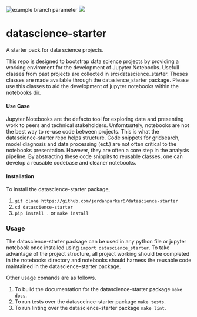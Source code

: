 ![example branch parameter](https://github.com/jordanparker6/datascience-starter/workflows/tests/badge.svg?branch=main)
![](https://img.shields.io/badge/gitmoji-%20😜%20😍-FFDD67.svg?style=flat-square)

# datascience-starter
A starter pack for data science projects.

This repo is designed to bootstrap data science projects by providing a working enviroment for the development of Jupyter Notebooks. Usefull classes from past projects are collected in src/datascience_starter. Theses classes are made available through the datasience_starter package. Please use this classes to aid the development of jupyter notebooks within the notebooks dir.

#### Use Case

Jupyter Notebooks are the defacto tool for exploring data and presenting work to peers and technical stakeholders. Unforntuately, notebooks are not the best way to re-use code between projects. This is what the datascience-starter repo helps structure. Code snippets for gridsearch, model diagnosis and data processing (ect.) are not often critical to the notebooks presentation. However, they are often a core step in the analysis pipeline. By abstracting these code snippits to reusable classes, one can develop a reusable codebase and cleaner notebooks.

#### Installation

To install the datascience-starter package, 

1. `git clone https://github.com/jordanparker6/datascience-starter`
2. `cd datascience-starter`
3. `pip install .` or `make install`

### Usage

The datascience-starter package can be used in any python file or jupyter notebook once installed using `import datascience_starter`. To take advantage of the project structure, all project working should be completed in the notebooks directory and notebooks should harness the reusable code maintained in the datascience-starter package.

Other usage comands are as follows.

1. To build the documentation for the datascience-starter package `make docs`.
2. To run tests over the datasceince-starter package `make tests`.
3. To run linting over the datascience-starter package `make lint`.





